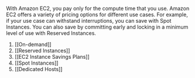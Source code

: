 With Amazon EC2, you pay only for the compute time that you use. Amazon EC2 offers a variety of pricing options for different use cases. For example, if your use case can withstand interruptions, you can save with Spot Instances. You can also save by committing early and locking in a minimum level of use with Reserved Instances.

1. [[On-demand]]
2. [[Reserved Instances]]
3. [[EC2 Instance Savings Plans]]
4. [[Spot Instances]]
5. [[Dedicated Hosts]]